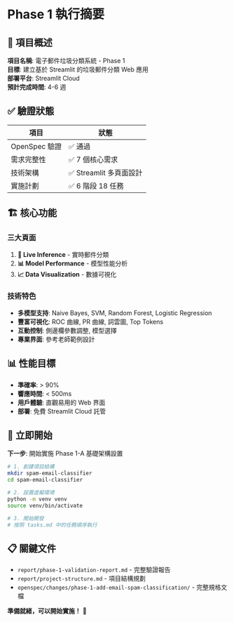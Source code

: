 # Phase 1 執行摘要

## 🎯 項目概述

**項目名稱**: 電子郵件垃圾分類系統 - Phase 1  
**目標**: 建立基於 Streamlit 的垃圾郵件分類 Web 應用  
**部署平台**: Streamlit Cloud  
**預計完成時間**: 4-6 週  

## ✅ 驗證狀態

| 項目 | 狀態 |
|------|------|
| OpenSpec 驗證 | ✅ 通過 |
| 需求完整性 | ✅ 7 個核心需求 |
| 技術架構 | ✅ Streamlit 多頁面設計 |
| 實施計劃 | ✅ 6 階段 18 任務 |

## 🏗️ 核心功能

### 三大頁面
1. **🎯 Live Inference** - 實時郵件分類
2. **📊 Model Performance** - 模型性能分析  
3. **📈 Data Visualization** - 數據可視化

### 技術特色
- **多模型支持**: Naive Bayes, SVM, Random Forest, Logistic Regression
- **豐富可視化**: ROC 曲線, PR 曲線, 詞雲圖, Top Tokens
- **互動控制**: 側邊欄參數調整, 模型選擇
- **專業界面**: 參考老師範例設計

## 📊 性能目標

- **準確率**: > 90%
- **響應時間**: < 500ms  
- **用戶體驗**: 直觀易用的 Web 界面
- **部署**: 免費 Streamlit Cloud 託管

## 🚀 立即開始

**下一步**: 開始實施 Phase 1-A 基礎架構設置

```bash
# 1. 創建項目結構
mkdir spam-email-classifier
cd spam-email-classifier

# 2. 設置虛擬環境
python -m venv venv
source venv/bin/activate

# 3. 開始開發
# 按照 tasks.md 中的任務順序執行
```

## 📋 關鍵文件

- `report/phase-1-validation-report.md` - 完整驗證報告
- `report/project-structure.md` - 項目結構規劃
- `openspec/changes/phase-1-add-email-spam-classification/` - 完整規格文檔

**準備就緒，可以開始實施！** 🎉
